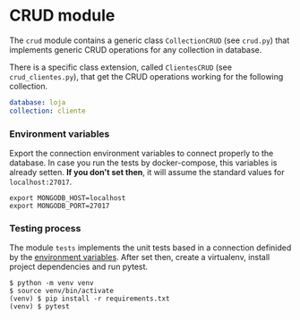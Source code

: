 # CRUD module

The `crud` module contains a generic class `CollectionCRUD` (see `crud.py`) that implements generic CRUD operations for any collection in database. 

There is a specific class extension, called `ClientesCRUD` (see `crud_clientes.py`), that get the CRUD operations working for the following collection.

```yml
database: loja
collection: cliente
```

### Environment variables

Export the connection environment variables to connect properly to the database. In case you run the tests by docker-compose, this variables is already setten. **If you don't set then**, it will assume the standard values for `localhost:27017`.

```shell
export MONGODB_HOST=localhost
export MONGODB_PORT=27017
```

### Testing process

The module `tests` implements the unit tests based in a connection definided by the [environment variables](#Environment-variables). After set then, create a virtualenv, install project dependencies and run pytest.

```shell
$ python -m venv venv
$ source venv/bin/activate
(venv) $ pip install -r requirements.txt
(venv) $ pytest
```
